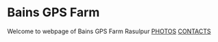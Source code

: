 # Bains GPS Farm
Welcome to webpage of Bains GPS Farm Rasulpur
[PHOTOS](https://github.com/MnprtBains/Bains_GPS_Farm/blob/main/PHOTOS/p/)
[CONTACTS]()
